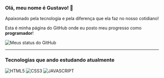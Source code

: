 ### Olá, meu nome é Gustavo! 🖖
Apaixonado pela tecnologia e pela diferença que ela faz no nosso cotidiano!

Esta é minha página do GitHub onde eu posto meu progresso como **programador**!

![Meus status do GitHub](https://github-readme-stats.vercel.app/api?username=GustavoHRX&show_icons=true&theme=synthwave)

---

### Tecnologias que ando estudando atualmente 

![HTML5](https://img.shields.io/badge/HTML5-E34F26?style=for-the-badge&logo=html5&logoColor=white)
![CSS3](https://img.shields.io/badge/CSS3-1572B6?style=for-the-badge&logo=css3&logoColor=white)
![JAVASCRIPT](https://img.shields.io/badge/JavaScript-F7DF1E?style=for-the-badge&logo=javascript&logoColor=black)




